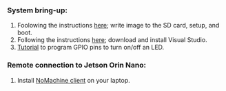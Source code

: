 ### System bring-up:
1. Foolowing the instructions [here](https://developer.nvidia.com/embedded/learn/get-started-jetson-orin-nano-devkit#prepare); write image to the SD card, setup, and boot.
2. Following the instructions [here](https://www.youtube.com/watch?v=IbRmYCpF_ws); download and install Visual Studio.
3. [Tutorial](https://www.youtube.com/watch?v=JGMrDXCT_VM) to program GPIO pins to turn on/off an LED.

### Remote connection to Jetson Orin Nano:
1. Install [NoMachine client](https://www.nomachine.com/product&p=NoMachine%20Enterprise%20Client) on your laptop.
